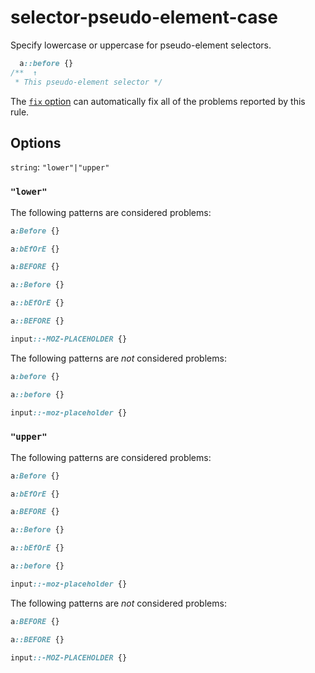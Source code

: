 # selector-pseudo-element-case

Specify lowercase or uppercase for pseudo-element selectors.

```css
  a::before {}
/**  ↑
 * This pseudo-element selector */
```

The [`fix` option](../../../docs/user-guide/options.md#fix) can automatically fix all of the problems reported by this rule.

## Options

`string`: `"lower"|"upper"`

### `"lower"`

The following patterns are considered problems:

```css
a:Before {}
```

```css
a:bEfOrE {}
```

```css
a:BEFORE {}
```

```css
a::Before {}
```

```css
a::bEfOrE {}
```

```css
a::BEFORE {}
```

```css
input::-MOZ-PLACEHOLDER {}
```

The following patterns are _not_ considered problems:

```css
a:before {}
```

```css
a::before {}
```

```css
input::-moz-placeholder {}
```

### `"upper"`

The following patterns are considered problems:

```css
a:Before {}
```

```css
a:bEfOrE {}
```

```css
a:BEFORE {}
```

```css
a::Before {}
```

```css
a::bEfOrE {}
```

```css
a::before {}
```

```css
input::-moz-placeholder {}
```

The following patterns are _not_ considered problems:

```css
a:BEFORE {}
```

```css
a::BEFORE {}
```

```css
input::-MOZ-PLACEHOLDER {}
```
